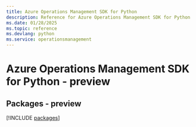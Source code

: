 ```yaml
---
title: Azure Operations Management SDK for Python
description: Reference for Azure Operations Management SDK for Python
ms.date: 01/28/2025
ms.topic: reference
ms.devlang: python
ms.service: operationsmanagement
---
```

# Azure Operations Management SDK for Python - preview
## Packages - preview
[!INCLUDE [packages](operations-management-index.md)]